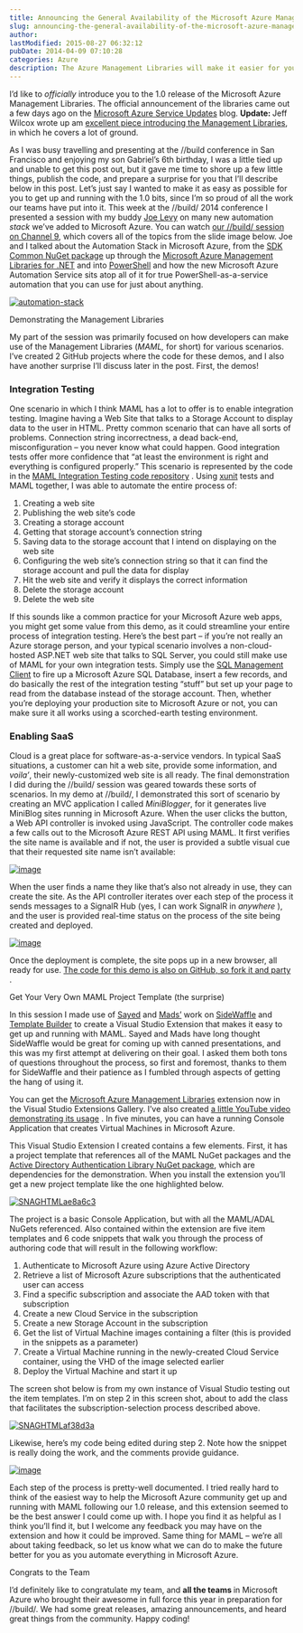 ```yaml
---
title: Announcing the General Availability of the Microsoft Azure Management Libraries for .NET
slug: announcing-the-general-availability-of-the-microsoft-azure-management-libraries-for-net
author: 
lastModified: 2015-08-27 06:32:12
pubDate: 2014-04-09 07:10:28
categories: Azure
description: The Azure Management Libraries will make it easier for you to automate Azure using .NET Code
---
```


<p>I&#x2019;d like to <em>officially </em> introduce you to the 1.0 release of the Microsoft Azure Management Libraries. The official announcement of the libraries came out a few days ago on the
  <a href="http://azure.microsoft.com/en-us/updates/management-libraries-for-net-release-announcement/">Microsoft Azure Service Updates</a>  blog. <strong>Update: </strong> Jeff Wilcox wrote up am
  <a href="http://www.jeff.wilcox.name/2014/04/wamlmaml/">excellent piece introducing the Management Libraries</a>, in which he covers a lot of ground.&#xA0; </p>
<p>As I was busy travelling and presenting at the //build conference in San Francisco and enjoying my son Gabriel&#x2019;s 6th birthday, I was a little tied up and unable to get this post out, but it gave me time to shore up a few little things, publish the code,
  and prepare a surprise for you that I&#x2019;ll describe below in this post. Let&#x2019;s just say I wanted to make it as easy as possible for you to get up and running with the 1.0 bits, since I&#x2019;m so proud of all the work our teams have put into it. This week at
  the //build/ 2014 conference I presented a session with my buddy
  <a href="https://twitter.com/Jodoglevy">Joe Levy</a>  on many new automation <em>stack </em> we&#x2019;ve added to Microsoft Azure. You can watch
  <a href="http://channel9.msdn.com/Events/Build/2014/3-621">our //build/ session on Channel 9</a>, which covers all of the topics from the slide image below. Joe and I talked about the Automation Stack in Microsoft Azure, from the
  <a href="http://www.nuget.org/packages/Microsoft.WindowsAzure.Common/">SDK Common NuGet package</a>  up through the
  <a href="http://www.nuget.org/packages?q=Microsoft.WindowsAzure.Management">Microsoft Azure Management Libraries for .NET</a>  and into
  <a href="http://azure.microsoft.com/en-us/documentation/articles/install-configure-powershell/">PowerShell</a>  and how the new Microsoft Azure Automation Service sits atop all of it for true PowerShell-as-a-service automation that you can use for just about anything. </p>
<p>
  <a href="http://www.bradygaster.com/posts/files/41dc6715-7d5b-4341-8393-cb0b756bda77.png">
    <img alt="automation-stack" src="media/42e299df-d526-409a-a98c-8e0a016ccc11.png">
  </a> 
</p>

Demonstrating the Management Libraries
<p>My part of the session was primarily focused on how developers can make use of the Management Libraries (<em>MAML,</em>  for short) for various scenarios. I&#x2019;ve created 2 GitHub projects where the code for these demos, and I also have another surprise I&#x2019;ll
  discuss later in the post. First, the demos!</p>
<h3>Integration Testing</h3>
<p>One scenario in which I think MAML has a lot to offer is to enable integration testing. Imagine having a Web Site that talks to a Storage Account to display data to the user in HTML. Pretty common scenario that can have all sorts of problems. Connection
  string incorrectness, a dead back-end, misconfiguration &#x2013; you never know what could happen. Good integration tests offer more confidence that &#x201C;at least the environment is right and everything is configured properly.&#x201D; This scenario is represented by
  the code in the
  <a href="https://github.com/bradygaster/build2014-MAML-IntegrationTesting">MAML Integration Testing code repository</a> . Using
  <a href="https://github.com/xunit/xunit">xunit</a>  tests and MAML together, I was able to automate the entire process of:</p>
<ol>
  <li>Creating a web site
    </li><li>Publishing the web site&#x2019;s code
      </li><li>Creating a storage account
        </li><li>Getting that storage account&#x2019;s connection string
          </li><li>Saving data to the storage account that I intend on displaying on the web site
            </li><li>Configuring the web site&#x2019;s connection string so that it can find the storage account and pull the data for display
              </li><li>Hit the web site and verify it displays the correct information
                </li><li>Delete the storage account
                  </li><li>Delete the web site</li>
</ol>
<p>If this sounds like a common practice for your Microsoft Azure web apps, you might get some value from this demo, as it could streamline your entire process of integration testing. Here&#x2019;s the best part &#x2013; if you&#x2019;re not really an Azure storage person, and
  your typical scenario involves a non-cloud-hosted ASP.NET web site that talks to SQL Server, you could still make use of MAML for your own integration tests. Simply use the
  <a href="http://www.nuget.org/packages/Microsoft.WindowsAzure.Management.Sql">SQL Management Client</a>  to fire up a Microsoft Azure SQL Database, insert a few records, and do basically the rest of the integration testing &#x201C;stuff&#x201D; but set up your page to read from the database instead of the storage account. Then, whether you&#x2019;re
  deploying your production site to Microsoft Azure or not, you can make sure it all works using a scorched-earth testing environment. </p>
<h3>Enabling SaaS</h3>
<p>Cloud is a great place for software-as-a-service vendors. In typical SaaS situations, a customer can hit a web site, provide some information, and <em>voila&#x2019;</em>, their newly-customized web site is all ready. The final demonstration I did during the
  //build/ session was geared towards these sorts of scenarios. In my demo at //build/, I demonstrated this sort of scenario by creating an MVC application I called <em>MiniBlogger</em>, for it generates live MiniBlog sites running in Microsoft Azure.
  When the user clicks the button, a Web API controller is invoked using JavaScript. The controller code makes a few calls out to the Microsoft Azure REST API using MAML. It first verifies the site name is available and if not, the user is provided a
  subtle visual cue that their requested site name isn&#x2019;t available:</p>
<p>
  <a href="http://www.bradygaster.com/posts/files/dc46aea1-619c-446e-95b4-d907b03ccf34.png">
    <img alt="image" src="media/2726d4f8-b6fc-424d-9e4f-c8b228864675.png">
  </a> 
</p>
<p>When the user finds a name they like that&#x2019;s also not already in use, they can create the site. As the API controller iterates over each step of the process it sends messages to a SignalR Hub (yes, I can work SignalR in <em>anywhere</em> ), and the user
  is provided real-time status on the process of the site being created and deployed. </p>
<p>
  <a href="http://www.bradygaster.com/posts/files/02d13340-7681-4c9d-8961-a5cf01c51093.png">
    <img alt="image" src="media/6301c0fd-14ec-4089-8117-7fff23427050.png">
  </a> 
</p>
<p>Once the deployment is complete, the site pops up in a new browser, all ready for use.
  <a href="https://github.com/bradygaster/build2014-MAML-EnablingSaaS">The code for this demo is also on GitHub, so fork it and party</a> . </p>
Get Your Very Own MAML Project Template (the surprise)
<p>In this session I made use of
  <a href="https://twitter.com/sayedihashimi">Sayed</a>  and
  <a href="https://twitter.com/mkristensen">Mads&#x2019;</a>  work on
  <a href="http://www.sidewaffle.com/">SideWaffle</a>  and
  <a href="https://github.com/ligershark/template-builder">Template Builder</a>  to create a Visual Studio Extension that makes it easy to get up and running with MAML. Sayed and Mads have long thought SideWaffle would be great for coming up with canned presentations, and this was my first attempt at delivering
  on their goal. I asked them both tons of questions throughout the process, so first and foremost, thanks to them for SideWaffle and their patience as I fumbled through aspects of getting the hang of using it.</p>
<p>You can get the
  <a href="http://visualstudiogallery.msdn.microsoft.com/07c3e25f-970f-4bce-ba62-28b6e876188c">Microsoft Azure Management Libraries</a>  extension now in the Visual Studio Extensions Gallery. I&#x2019;ve also created
  <a href="https://www.youtube.com/watch?v=hG6a8oyxynA&amp;feature=youtu.be">a little YouTube video demonstrating its usage</a> . In five minutes, you can have a running Console Application that creates Virtual Machines in Microsoft Azure. </p>
<p>This Visual Studio Extension I created contains a few elements. First, it has a project template that references all of the MAML NuGet packages and the
  <a href="http://www.nuget.org/packages/Microsoft.IdentityModel.Clients.ActiveDirectory/">Active Directory Authentication Library NuGet package</a>, which are dependencies for the demonstration. When you install the extension you&#x2019;ll get a new project template like the one highlighted below.</p>
<p>
  <a href="http://www.bradygaster.com/posts/files/f02ff431-72bc-41b0-b461-f9521b938ac2.png">
    <img alt="SNAGHTMLae8a6c3" src="media/8d03bf9c-9e82-4dd2-9341-af3fa9588e69.png">
  </a> 
</p>
<p>The project is a basic Console Application, but with all the MAML/ADAL NuGets referenced. Also contained within the extension are five item templates and 6 code snippets that walk you through the process of authoring code that will result in the following
  workflow:</p>
<ol>
  <li>Authenticate to Microsoft Azure using Azure Active Directory
    </li><li>Retrieve a list of Microsoft Azure subscriptions that the authenticated user can access
      </li><li>Find a specific subscription and associate the AAD token with that subscription
        </li><li>Create a new Cloud Service in the subscription
          </li><li>Create a new Storage Account in the subscription
            </li><li>Get the list of Virtual Machine images containing a filter (this is provided in the snippets as a parameter)
              </li><li>Create a Virtual Machine running in the newly-created Cloud Service container, using the VHD of the image selected earlier
                </li><li>Deploy the Virtual Machine and start it up</li>
</ol>
<p>The screen shot below is from my own instance of Visual Studio testing out the item templates. I&#x2019;m on step 2 in this screen shot, about to add the class that facilitates the subscription-selection process described above. </p>
<p>
  <a href="http://www.bradygaster.com/posts/files/04a35ea8-541c-4701-a286-4528d373742e.png">
    <img alt="SNAGHTMLaf38d3a" src="media/9f108f7a-f91b-458b-a7fe-4e3cb906f9b3.png">
  </a> 
</p>
<p>Likewise, here&#x2019;s my code being edited during step 2. Note how the snippet is really doing the work, and the comments provide guidance. </p>
<p>
  <a href="http://www.bradygaster.com/posts/files/14ab51a7-8966-4ab9-bcf0-38991e8cd2d1.png">
    <img alt="image" src="media/dedaa8e1-9952-4655-9c7b-8bc41ddc9f93.png">
  </a> 
</p>
<p>Each step of the process is pretty-well documented. I tried really hard to think of the easiest way to help the Microsoft Azure community get up and running with MAML following our 1.0 release, and this extension seemed to be the best answer I could come
  up with. I hope you find it as helpful as I think you&#x2019;ll find it, but I welcome any feedback you may have on the extension and how it could be improved. Same thing for MAML &#x2013; we&#x2019;re all about taking feedback, so let us know what we can do to make the
  future better for you as you automate everything in Microsoft Azure. </p>
Congrats to the Team
<p>I&#x2019;d definitely like to congratulate my team, and <strong>all the teams </strong> in Microsoft Azure who brought their awesome in full force this year in preparation for //build/. We had some great releases, amazing announcements, and heard great things
  from the community. Happy coding!</p>
